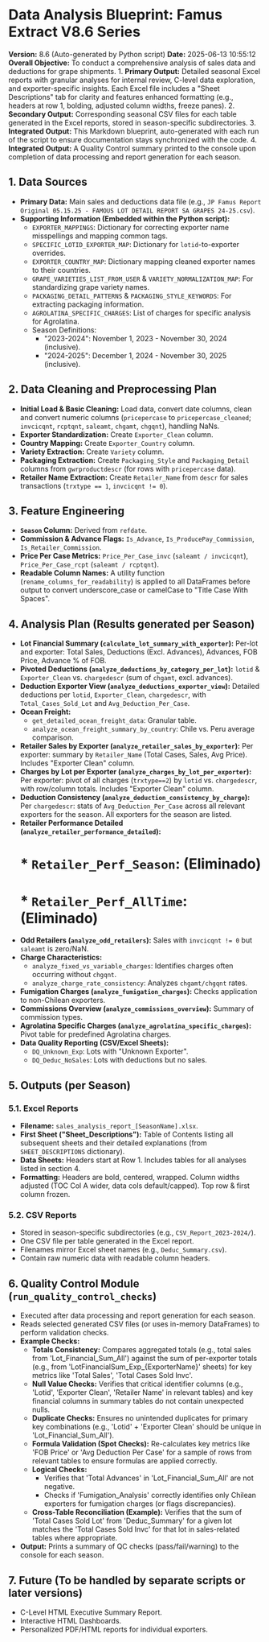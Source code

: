 # Data Analysis Blueprint: Famus Extract V8.6 Series

**Version:** 8.6 (Auto-generated by Python script)
**Date:** 2025-06-13 10:55:12
**Overall Objective:** To conduct a comprehensive analysis of sales data and deductions for grape shipments.
    1.  **Primary Output:** Detailed seasonal Excel reports with granular analyses for internal review, C-level data exploration, and exporter-specific insights. Each Excel file includes a "Sheet Descriptions" tab for clarity and features enhanced formatting (e.g., headers at row 1, bolding, adjusted column widths, freeze panes).
    2.  **Secondary Output:** Corresponding seasonal CSV files for each table generated in the Excel reports, stored in season-specific subdirectories.
    3.  **Integrated Output:** This Markdown blueprint, auto-generated with each run of the script to ensure documentation stays synchronized with the code.
    4.  **Integrated Output:** A Quality Control summary printed to the console upon completion of data processing and report generation for each season.

## 1. Data Sources

* **Primary Data:** Main sales and deductions data file (e.g., `JP Famus Report Original 05.15.25 - FAMOUS LOT DETAIL REPORT SA GRAPES 24-25.csv`).
* **Supporting Information (Embedded within the Python script):**
    * `EXPORTER_MAPPINGS`: Dictionary for correcting exporter name misspellings and mapping common tags.
    * `SPECIFIC_LOTID_EXPORTER_MAP`: Dictionary for `lotid`-to-exporter overrides.
    * `EXPORTER_COUNTRY_MAP`: Dictionary mapping cleaned exporter names to their countries.
    * `GRAPE_VARIETIES_LIST_FROM_USER` & `VARIETY_NORMALIZATION_MAP`: For standardizing grape variety names.
    * `PACKAGING_DETAIL_PATTERNS` & `PACKAGING_STYLE_KEYWORDS`: For extracting packaging information.
    * `AGROLATINA_SPECIFIC_CHARGES`: List of charges for specific analysis for Agrolatina.
    * Season Definitions:
        * "2023-2024": November 1, 2023 - November 30, 2024 (inclusive).
        * "2024-2025": December 1, 2024 - November 30, 2025 (inclusive).

## 2. Data Cleaning and Preprocessing Plan

* **Initial Load & Basic Cleaning:** Load data, convert date columns, clean and convert numeric columns (`pricepercase` to `pricepercase_cleaned`; `invcicqnt`, `rcptqnt`, `saleamt`, `chgamt`, `chgqnt`), handling NaNs.
* **Exporter Standardization:** Create `Exporter_Clean` column.
* **Country Mapping:** Create `Exporter_Country` column.
* **Variety Extraction:** Create `Variety` column.
* **Packaging Extraction:** Create `Packaging_Style` and `Packaging_Detail` columns from `gwrproductdescr` (for rows with `pricepercase` data).
* **Retailer Name Extraction:** Create `Retailer_Name` from `descr` for sales transactions (`trxtype == 1`, `invcicqnt != 0`).

## 3. Feature Engineering

* **`Season` Column:** Derived from `refdate`.
* **Commission & Advance Flags:** `Is_Advance`, `Is_ProducePay_Commission`, `Is_Retailer_Commission`.
* **Price Per Case Metrics:** `Price_Per_Case_invc` (`saleamt / invcicqnt`), `Price_Per_Case_rcpt` (`saleamt / rcptqnt`).
* **Readable Column Names:** A utility function (`rename_columns_for_readability`) is applied to all DataFrames before output to convert underscore_case or camelCase to "Title Case With Spaces".

## 4. Analysis Plan (Results generated per Season)

* **Lot Financial Summary (`calculate_lot_summary_with_exporter`):** Per-lot and exporter: Total Sales, Deductions (Excl. Advances), Advances, FOB Price, Advance % of FOB.
* **Pivoted Deductions (`analyze_deductions_by_category_per_lot`):** `lotid` & `Exporter_Clean` vs. `chargedescr` (sum of `chgamt`, excl. advances).
* **Deduction Exporter View (`analyze_deductions_exporter_view`):** Detailed deductions per `lotid`, `Exporter_Clean`, `chargedescr`, with `Total_Cases_Sold_Lot` and `Avg_Deduction_Per_Case`.
* **Ocean Freight:**
    * `get_detailed_ocean_freight_data`: Granular table.
    * `analyze_ocean_freight_summary_by_country`: Chile vs. Peru average comparison.
* **Retailer Sales by Exporter (`analyze_retailer_sales_by_exporter`):** Per exporter: summary by `Retailer_Name` (Total Cases, Sales, Avg Price). Includes "Exporter Clean" column.
* **Charges by Lot per Exporter (`analyze_charges_by_lot_per_exporter`):** Per exporter: pivot of all charges (`trxtype==2`) by `lotid` vs. `chargedescr`, with row/column totals. Includes "Exporter Clean" column.
* **Deduction Consistency (`analyze_deduction_consistency_by_charge`):** Per `chargedescr`: stats of `Avg_Deduction_Per_Case` across all relevant exporters for the season. All exporters for the season are listed.
* **Retailer Performance Detailed (`analyze_retailer_performance_detailed`):**
    # * `Retailer_Perf_Season`: (Eliminado)
    # * `Retailer_Perf_AllTime`: (Eliminado)
* **Odd Retailers (`analyze_odd_retailers`):** Sales with `invcicqnt != 0` but `saleamt` is zero/NaN.
* **Charge Characteristics:**
    * `analyze_fixed_vs_variable_charges`: Identifies charges often occurring without `chgqnt`.
    * `analyze_charge_rate_consistency`: Analyzes `chgamt/chgqnt` rates.
* **Fumigation Charges (`analyze_fumigation_charges`):** Checks application to non-Chilean exporters.
* **Commissions Overview (`analyze_commissions_overview`):** Summary of commission types.
* **Agrolatina Specific Charges (`analyze_agrolatina_specific_charges`):** Pivot table for predefined Agrolatina charges.
* **Data Quality Reporting (CSV/Excel Sheets):**
    * `DQ_Unknown_Exp`: Lots with "Unknown Exporter".
    * `DQ_Deduc_NoSales`: Lots with deductions but no sales.

## 5. Outputs (per Season)

### 5.1. Excel Reports
* **Filename:** `sales_analysis_report_[SeasonName].xlsx`.
* **First Sheet ("Sheet_Descriptions"):** Table of Contents listing all subsequent sheets and their detailed explanations (from `SHEET_DESCRIPTIONS` dictionary).
* **Data Sheets:** Headers start at Row 1. Includes tables for all analyses listed in section 4.
* **Formatting:** Headers are bold, centered, wrapped. Column widths adjusted (TOC Col A wider, data cols default/capped). Top row & first column frozen.

### 5.2. CSV Reports
* Stored in season-specific subdirectories (e.g., `CSV_Report_2023-2024/`).
* One CSV file per table generated in the Excel report.
* Filenames mirror Excel sheet names (e.g., `Deduc_Summary.csv`).
* Contain raw numeric data with readable column headers.

## 6. Quality Control Module (`run_quality_control_checks`)
* Executed after data processing and report generation for each season.
* Reads selected generated CSV files (or uses in-memory DataFrames) to perform validation checks.
* **Example Checks:**
    * **Totals Consistency:** Compares aggregated totals (e.g., total sales from 'Lot_Financial_Sum_All') against the sum of per-exporter totals (e.g., from 'LotFinancialSum_Exp_{ExporterName}' sheets) for key metrics like 'Total Sales', 'Total Cases Sold Invc'.
    * **Null Value Checks:** Verifies that critical identifier columns (e.g., 'Lotid', 'Exporter Clean', 'Retailer Name' in relevant tables) and key financial columns in summary tables do not contain unexpected nulls.
    * **Duplicate Checks:** Ensures no unintended duplicates for primary key combinations (e.g., 'Lotid' + 'Exporter Clean' should be unique in 'Lot_Financial_Sum_All').
    * **Formula Validation (Spot Checks):** Re-calculates key metrics like 'FOB Price' or 'Avg Deduction Per Case' for a sample of rows from relevant tables to ensure formulas are applied correctly.
    * **Logical Checks:**
        * Verifies that 'Total Advances' in 'Lot_Financial_Sum_All' are not negative.
        * Checks if 'Fumigation_Analysis' correctly identifies only Chilean exporters for fumigation charges (or flags discrepancies).
    * **Cross-Table Reconciliation (Example):** Verifies that the sum of 'Total Cases Sold Lot' from 'Deduc_Summary' for a given lot matches the 'Total Cases Sold Invc' for that lot in sales-related tables where appropriate.
* **Output:** Prints a summary of QC checks (pass/fail/warning) to the console for each season.

## 7. Future (To be handled by separate scripts or later versions)
* C-Level HTML Executive Summary Report.
* Interactive HTML Dashboards.
* Personalized PDF/HTML reports for individual exporters.
